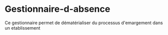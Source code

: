 # Gestionnaire-d-absence
Ce gestionnaire permet de dématérialiser du processus d'emargement dans un etablissement
